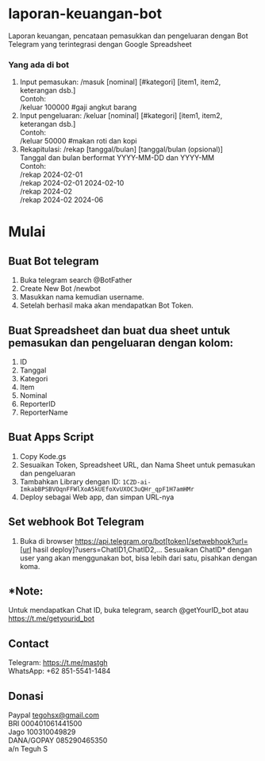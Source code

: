# laporan-keuangan-bot
Laporan keuangan, pencataan pemasukkan dan pengeluaran dengan Bot Telegram yang terintegrasi dengan Google Spreadsheet

### Yang ada di bot
1. Input pemasukan: /masuk [nominal] [#kategori] [item1, item2, keterangan dsb.] <br>
   Contoh:  <br>
      /keluar 100000 #gaji angkut barang <br>
2. Input pengeluaran: /keluar [nominal] [#kategori] [item1, item2, keterangan dsb.] <br>
   Contoh:  <br>
      /keluar 50000 #makan roti dan kopi <br>
3. Rekapitulasi: /rekap [tanggal/bulan] [tanggal/bulan (opsional)] <br>
   Tanggal dan bulan berformat YYYY-MM-DD dan YYYY-MM <br>
   Contoh: <br>
      /rekap 2024-02-01<br>
      /rekap 2024-02-01 2024-02-10<br>
      /rekap 2024-02<br>
      /rekap 2024-02 2024-06<br>


# Mulai

## Buat Bot telegram
1. Buka telegram search @BotFather
2. Create New Bot /newbot
3. Masukkan nama kemudian username.
4. Setelah berhasil maka akan mendapatkan Bot Token.

## Buat Spreadsheet dan buat dua sheet untuk pemasukan dan pengeluaran dengan kolom:
1. ID
2. Tanggal
3. Kategori
4. Item
5. Nominal
6. ReporterID
7. ReporterName

## Buat Apps Script
1. Copy Kode.gs
2. Sesuaikan Token, Spreadsheet URL, dan Nama Sheet untuk pemasukan dan pengeluaran
3. Tambahkan Library dengan ID: <code>1CZD-ai-ImkabBPSBVOqnFFWlXoA5kUEfoXvUXOC3uQHr_qpF1H7amHMr</code>
4. Deploy sebagai Web app, dan simpan URL-nya

## Set webhook Bot Telegram
1. Buka di browser https://api.telegram.org/bot[token]/setwebhook?url=[url hasil deploy]?users=ChatID1,ChatID2,...
Sesuaikan ChatID* dengan user yang akan menggunakan bot, bisa lebih dari satu, pisahkan dengan koma.

## *Note:
Untuk mendapatkan Chat ID, buka telegram, search @getYourID_bot atau https://t.me/getyourid_bot


## Contact
Telegram: https://t.me/mastgh <br>
WhatsApp: +62 851-5541-1484

## Donasi
Paypal tegohsx@gmail.com <br>
BRI 000401061441500 <br>
Jago 100310049829 <br>
DANA/GOPAY 085290465350 <br>
a/n Teguh S
